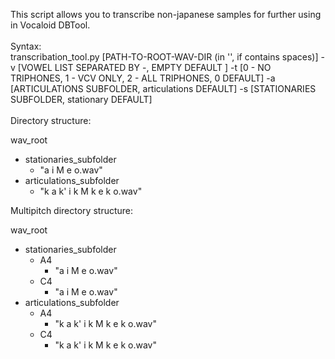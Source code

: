 This script allows you to transcribe non-japanese samples for further using in Vocaloid DBTool.<br />
<br />
Syntax:<br />
transcribation_tool.py [PATH-TO-ROOT-WAV-DIR (in '', if contains spaces)] -v [VOWEL LIST SEPARATED BY -, EMPTY DEFAULT ] -t [0 - NO TRIPHONES, 1 - VCV ONLY, 2 - ALL TRIPHONES, 0 DEFAULT] -a [ARTICULATIONS SUBFOLDER, articulations DEFAULT] -s [STATIONARIES SUBFOLDER, stationary DEFAULT]<br />
<br />
Directory structure:<br />

wav_root
  - stationaries_subfolder
      - "a i M e o.wav"
  - articulations_subfolder
     - "k a k' i k M k e k o.wav"

Multipitch directory structure:<br />

wav_root
  - stationaries_subfolder
     - A4
        - "a i M e o.wav"
     - C4
        - "a i M e o.wav"
  - articulations_subfolder
     - A4
       - "k a k' i k M k e k o.wav"
     - C4
       - "k a k' i k M k e k o.wav"
